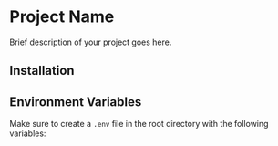 # Project Name

Brief description of your project goes here.

## Installation


## Environment Variables

Make sure to create a `.env` file in the root directory with the following variables:
